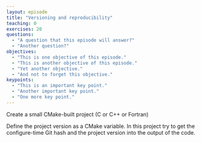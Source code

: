 ```yaml
---
layout: episode
title: "Versioning and reproducibility"
teaching: 0
exercises: 20
questions:
  - "A question that this episode will answer?"
  - "Another question?"
objectives:
  - "This is one objective of this episode."
  - "This is another objective of this episode."
  - "Yet another objective."
  - "And not to forget this objective."
keypoints:
  - "This is an important key point."
  - "Another important key point."
  - "One more key point."
---
```


Create a small CMake-built project (C or C++ or Fortran)

Define the project version as a CMake variable.  In this project try to get the
configure-time Git hash and the project version into the output of the code.

